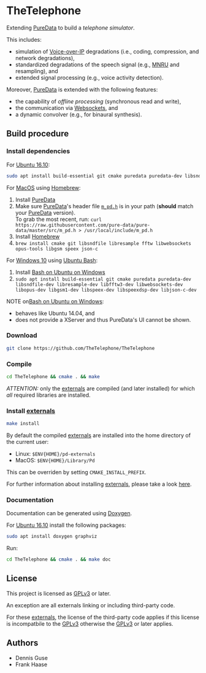 TheTelephone
===

Extending [PureData](https://puredata.info/) to build a _telephone simulator_.

This includes:

* simulation of [Voice-over-IP](https://en.wikipedia.org/wiki/Voice_over_IP) degradations (i.e., coding, compression, and network degradations),
* standardized degradations of the speech signal (e.g., [MNRU](https://en.wikipedia.org/wiki/Modulated_Noise_Reference_Unit) and resampling), and
* extended signal processing (e.g., voice activity detection).

Moreover, [PureData](https://puredata.info/) is extended with the following features:

* the capability of _offline processing_ (synchronous read and write),
* the communication via [Websockets](https://en.wikipedia.org/wiki/WebSocket), and
* a dynamic convolver (e.g., for binaural synthesis).

Build procedure
---
### Install dependencies

For [Ubuntu 16.10](http://releases.ubuntu.com/16.10/):
```bash
sudo apt install build-essential git cmake puredata puredata-dev libsndfile-dev libresample-dev libfftw3-dev libwebsockets-dev libopus-dev libgsm1-dev libspeex-dev libspeexdsp-dev libjson-c-dev
```

For [MacOS](www.apple.com/macos/) using [Homebrew](http://brew.sh):

1. Install [PureData](https://puredata.info/docs/faq/macosx)
2. Make sure [PureData](https://puredata.info/docs/faq/macosx)'s header file [`m_pd.h`](https://github.com/pure-data/pure-data/blob/master/src/m_pd.h) is in your path (__should__ match your [PureData](https://puredata.info/) version).  
To grab the most recent, run: `curl https://raw.githubusercontent.com/pure-data/pure-data/master/src/m_pd.h > /usr/local/include/m_pd.h`
3. Install [Homebrew](http://brew.sh)
4. `brew install cmake git libsndfile libresample fftw libwebsockets opus-tools libgsm speex json-c`

For [Windows 10](https://www.microsoft.com/en-us/windows) using [Ubuntu Bash](https://msdn.microsoft.com/en-us/commandline/wsl/):

1. Install [Bash on Ubuntu on Windows](https://msdn.microsoft.com/en-us/commandline/wsl/)
2. `sudo apt install build-essential git cmake puredata puredata-dev libsndfile-dev libresample-dev libfftw3-dev libwebsockets-dev libopus-dev libgsm1-dev libspeex-dev libspeexdsp-dev libjson-c-dev`

NOTE on[Bash on Ubuntu on Windows](https://msdn.microsoft.com/en-us/commandline/wsl/):

* behaves like Ubuntu 14.04, and
* does not provide a XServer and thus PureData's UI cannot be shown.

### Download

```bash
git clone https://github.com/TheTelephone/TheTelephone
```

### Compile

```bash
cd TheTelephone && cmake . && make
```

_ATTENTION:_ only the [externals](http://pdstatic.iem.at/externals-HOWTO/) are compiled (and later installed) for which _all_ required libraries are installed.  

### Install [__externals__](http://pdstatic.iem.at/externals-HOWTO/)

```bash
make install
```

By default the compiled [externals](http://pdstatic.iem.at/externals-HOWTO/) are installed into the home directory of the current user:
* Linux: `$ENV{HOME}/pd-externals`
* MacOS: `$ENV{HOME}/Library/Pd`

This can be overriden by setting `CMAKE_INSTALL_PREFIX`.

For further information about installing [externals](http://pdstatic.iem.at/externals-HOWTO/), please take a look [here](https://puredata.info/docs/faq/how-do-i-install-externals-and-help-files).

### Documentation

Documentation can be generated using [Doxygen](www.doxygen.org/).

For [Ubuntu 16.10](http://releases.ubuntu.com/16.10/) install the following packages:
```bash
sudo apt install doxygen graphviz
```

Run:
```bash
cd TheTelephone && cmake . && make doc
```

License
---
This project is licensed as [GPLv3](http://www.gnu.org/licenses/gpl-3.0.txt) or later.

An exception are all externals linking or including third-party code.

For these [externals](http://pdstatic.iem.at/externals-HOWTO/), the license of the third-party code applies if this license is incompatbile to the [GPLv3](http://www.gnu.org/licenses/gpl-3.0.txt) otherwise the [GPLv3](http://www.gnu.org/licenses/gpl-3.0.txt) or later applies.

Authors
---
* Dennis Guse
* Frank Haase
